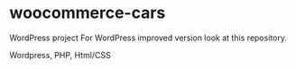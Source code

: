 # woocommerce-cars

WordPress project For WordPress improved version look at this repository.

Wordpress, PHP, Html/CSS
